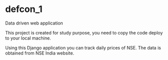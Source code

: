 # defcon_1
Data driven web application

This project is created for study purpose, you need to copy the code deploy to your local machine. 

Using this Django application you can track daily prices of NSE. The data is obtained from NSE India
website.



